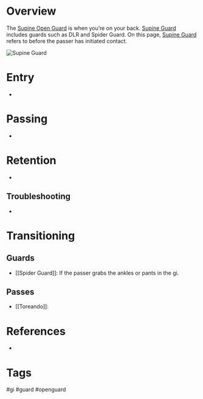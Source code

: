 # Overview
The <u>Supine Open Guard</u> is when you’re on your back. <u>Supine Guard</u> includes guards such as DLR and Spider Guard. On this page, <u>Supine Guard</u> refers to before the passer has initiated contact.

![Supine Guard](https://cdn.evolve-university.com/wp-content/uploads/2024/03/reverse-de-la-riva-bjj.jpg)
# Entry
- 
# Passing
- 
# Retention
- 
## Troubleshooting
- 
# Transitioning
## Guards
- [[Spider Guard]]: If the passer grabs the ankles or pants in the gi.
## Passes
- [[Toreando]]:
# References
- 
# Tags
#gi #guard #openguard 
